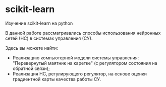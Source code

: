 # scikit-learn
Изучение scikit-learn на python

В данной работе рассматривались способы использования нейронных сетей (НС) в системах управления (СУ). 

Здесь вы можете найти: 
  * Реализацию компьютерной модели системы управления: "Перевернутый маятник на каретке" (с регулятором состояния на обратной связи);
  * Реализация НС, регулирующего регулятор, на основе оценки градиентной карты качества работы СУ.
